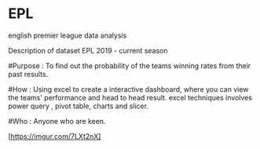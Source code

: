 # EPL
english premier league data analysis


Description of dataset
EPL 2019 - current season

#Purpose : 
To find out the probability of the teams winning rates from their past results. 

#How :
Using excel to create a interactive dashboard, where you can view the teams' performance and head to head result.
excel techniques involves power query , pivot table, charts and slicer.

#Who :
Anyone who are keen.


[https://imgur.com/7LXt2nX]


